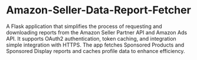 # Amazon-Seller-Data-Report-Fetcher
A Flask application that simplifies the process of requesting and downloading reports from the Amazon Seller Partner API and Amazon Ads API. It supports OAuth2 authentication, token caching, and integration simple integration with HTTPS. The app fetches Sponsored Products and Sponsored Display reports and caches profile data to enhance efficiency.

